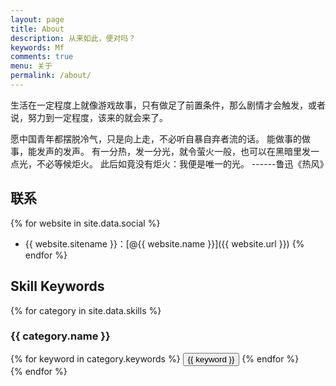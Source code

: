 ```yaml
---
layout: page
title: About
description: 从来如此，便对吗？
keywords: Mf
comments: true
menu: 关于
permalink: /about/
---
```

生活在一定程度上就像游戏故事，只有做足了前置条件，那么剧情才会触发，或者说，努力到一定程度，该来的就会来了。


愿中国青年都摆脱冷气，只是向上走，不必听自暴自弃者流的话。
能做事的做事，能发声的发声。
有一分热，发一分光，就令萤火一般，也可以在黑暗里发一点光，不必等候炬火。
此后如竟没有炬火：我便是唯一的光。              ------鲁迅《热风》

## 联系

{% for website in site.data.social %}
* {{ website.sitename }}：[@{{ website.name }}]({{ website.url }})
{% endfor %}

## Skill Keywords

{% for category in site.data.skills %}
### {{ category.name }}
<div class="btn-inline">
{% for keyword in category.keywords %}
<button class="btn btn-outline" type="button">{{ keyword }}</button>
{% endfor %}
</div>
{% endfor %}
